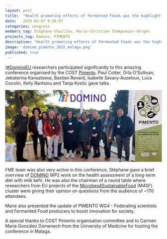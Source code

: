 ```yaml
---
layout: post
title:  "Health promoting effects of Fermented Foods was the highlight at 2nd Forum on Fermented Foods in Malaga"
date:   2025-02-07 8:50:07
categories: congress
members_tag: Stéphane Chaillou, Marie-Christine Champomier-Vergès
projects_tag: Domino, PIMENTO
description: "Health promoting effects of Fermented Foods was the highlight on 5-7th of February 2025 at 2nd Forum on Fermented Foods in Malaga, Spain"
image: 'domino_pimento_2025_malaga.png'
published: true
---
```


([#DominoEU](https://twitter.com/hashtag/DominoEU) researchers participated significantly to this amazing conference organised by the COST [Pimento](https://fme.micalis.fr/projects/pimento/). Paul Cotter, Orla O’Sullivan, Jekaterina Kansatseva, Bastien Renard, Isabelle Savary-Auzeloux, Luca Cocolin, Kelly Rantsiou and Tanja Kostic gave talks.

![](/img/domino_pimento_2025_malaga.png)

FME team was also very active in this conference, Stéphane gave a brief overview of [DOMINO](https://fme.micalis.fr/projects/domino/) WP2 work on the health assessment of a long-term diet with milk kefir. He was also the chairman of a round table where researchers from EU projects of the [Microbes4SustainableFood](https://fme.micalis.fr/congress/2023/11/09/chaillou-domino-effost-valencia/) (M4SF) cluster were giving their opinion on questions from the audience of ~170 attendees. 

Marie also presented the update of PIMENTO WG4 - Federating scientists and Fermented Food producers to boost innovation for society. 


A special thanks to COST Pimento organisation committee and to Carmen María González Domenech from the University of Medicine for hosting the conference in Malaga.
